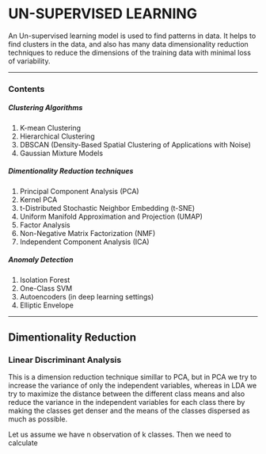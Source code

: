 # UN-SUPERVISED LEARNING

An Un-supervised learning model is used to find patterns in data. It helps to find clusters in the data, and also has many data dimensionality reduction techniques to reduce the dimensions of the training data with minimal loss of variability.

---

### Contents

##### Clustering Algorithms

1. K-mean Clustering
2. Hierarchical Clustering
3. DBSCAN (Density-Based Spatial Clustering of Applications with Noise)
4. Gaussian Mixture Models

##### Dimentionality Reduction techniques

1. Principal Component Analysis (PCA)
2. Kernel PCA
3. t-Distributed Stochastic Neighbor Embedding (t-SNE)
4. Uniform Manifold Approximation and Projection (UMAP)
5. Factor Analysis
6. Non-Negative Matrix Factorization (NMF)
7. Independent Component Analysis (ICA)

##### Anomaly Detection

1. Isolation Forest
2. One-Class SVM
3. Autoencoders (in deep learning settings)
4. Elliptic Envelope

---

## Dimentionality Reduction

### Linear Discriminant Analysis

This is a dimension reduction technique simillar to PCA, but in PCA we try to increase the variance of only the independent variables, whereas in LDA we try to maximize the distance between the different class means and also reduce the variance in the independent variables for each class there by making the classes get denser and the means of the classes dispersed as much as possible.

Let us assume we have n observation of k classes. Then we need to calculate
